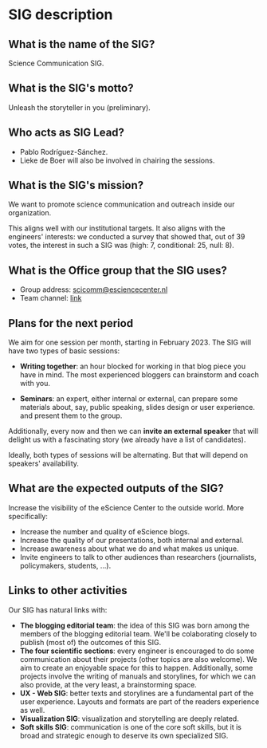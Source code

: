# SIG description

## What is the name of the SIG?

Science Communication SIG.

## What is the SIG's motto?

Unleash the storyteller in you (preliminary).

## Who acts as SIG Lead?

- Pablo Rodríguez-Sánchez.
- Lieke de Boer will also be involved in chairing the sessions.

## What is the SIG's mission?

We want to promote science communication and outreach inside our
organization.

This aligns well with our institutional targets. It also aligns with the engineers' interests: we conducted a
survey that showed that, out of 39 votes, the interest in
such a SIG was (high: 7, conditional: 25, null: 8).

## What is the Office group that the SIG uses?

- Group address: scicomm@esciencecenter.nl
- Team channel: [link](https://teams.microsoft.com/l/team/19%3ajS1jtRERwqovkda1iHZN_NGj4MZhzc00HSVCOulia7w1%40thread.tacv2/conversations?groupId=4fe00245-b3f9-4719-81bb-e654cc9d9bfc&tenantId=aa3aeacc-6307-42b2-ac05-787dd5c32574)

## Plans for the next period

We aim for one session per month, starting in February 2023.
The SIG will have two types of basic sessions:

- **Writing together**: an hour blocked for working in that blog piece
    you have in mind. The most experienced bloggers can brainstorm and coach with you.

- **Seminars**: an expert, either internal or external, can prepare
    some materials about, say, public speaking, slides design or user
    experience. and present them to the group.

Additionally, every now and then we can **invite an external speaker**
that will delight us with a fascinating story (we already have a list of candidates).

Ideally, both types of sessions will be alternating.
But that will depend on speakers' availability.

## What are the expected outputs of the SIG?

Increase the visibility of the eScience Center to the outside world. More specifically:

- Increase the number and quality of eScience blogs.
- Increase the quality of our presentations, both internal and external.
- Increase awareness about what we do and what makes us unique.
- Invite engineers to talk to other audiences than researchers (journalists, policymakers, students, ...).

## Links to other activities

Our SIG has natural links with:

- **The blogging editorial team**: the idea of this SIG was born among the members of the blogging editorial team. We'll be colaborating closely to publish (most of) the outcomes of this SIG.
- **The four scientific sections**: every engineer is encouraged to do some communication about their projects (other topics are also welcome). We aim to create an enjoyable space for this to happen. Additionally, some projects involve the writing of manuals and storylines, for which we can also provide, at the very least, a brainstorming space.
- **UX - Web SIG**: better texts and storylines are a fundamental part of the user experience. Layouts and formats are part of the readers experience as well.
- **Visualization SIG**: visualization and storytelling are deeply related.
- **Soft skills SIG**: communication is one of the core soft skills, but it is broad and strategic enough to deserve its own specialized SIG.
